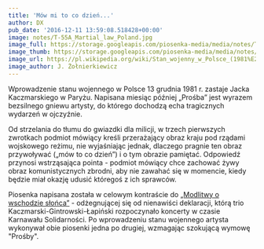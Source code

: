 ```yaml
---
title: 'Mów mi to co dzień...'
author: DX
pub_date: '2016-12-11 13:59:08.518428+00:00'
image: notes/T-55A_Martial_law_Poland.jpg
image_full: https://storage.googleapis.com/piosenka-media/media/notes/T-55A_Martial_law_Poland.jpg
image_thumb: https://storage.googleapis.com/piosenka-media/media/notes/T-55A_Martial_law_Poland.jpg.0x300_q85_upscale.jpg
image_url: https://pl.wikipedia.org/wiki/Stan_wojenny_w_Polsce_(1981%E2%80%931983)
image_author: J. Żołnierkiewicz
---
```


Wprowadzenie stanu wojennego w Polsce 13 grudnia 1981 r. zastaje Jacka Kaczmarskiego w Paryżu. Napisana miesiąc później „Prośba” jest wyrazem bezsilnego gniewu artysty, do którego dochodzą echa tragicznych wydarzeń w ojczyźnie.

Od strzelania do tłumu do gwiazdki dla milicji, w trzech pierwszych zwrotkach podmiot mówiący kreśli przerażający obraz kraju pod rządami wojskowego reżimu, nie wyjaśniając jednak, dlaczego pragnie ten obraz przywoływać \(„mów to co dzień”\) i o tym obrazie pamiętać. Odpowiedź przynosi wstrząsająca pointa \- podmiot mówiący chce zachować żywy obraz komunistycznych zbrodni, aby nie zawahać się w momencie, kiedy będzie miał okazję udusić któregoś z ich sprawców.

Piosenka napisana została w celowym kontraście do [„Modlitwy o wschodzie słońca”](http://www.piosenkaztekstem.pl/opracowanie/przemyslaw\-gintrowski\-modlitwa\-o\-wschodzie\-slonca/) \- odżegnującej się od nienawiści deklaracji, którą trio Kaczmarski\-Gintrowski\-Łapiński rozpoczynało koncerty w czasie Karnawału Solidarności. Po wprowadzeniu stanu wojennego artysta wykonywał obie piosenki jedna po drugiej, wzmagając szokującą wymowę "Prośby".